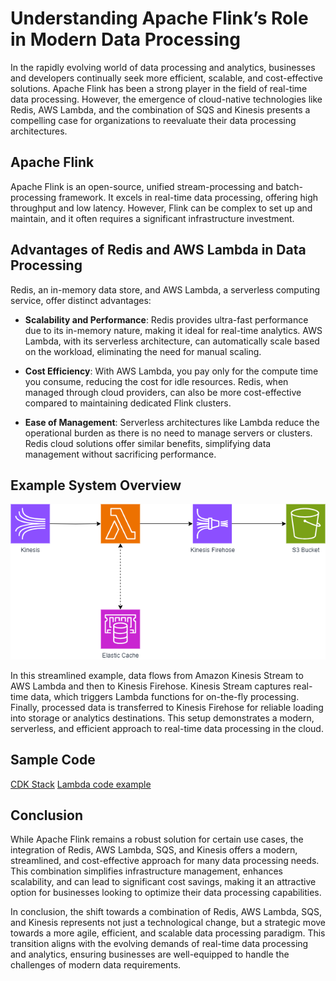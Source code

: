 # Understanding Apache Flink’s Role in Modern Data Processing

In the rapidly evolving world of data processing and analytics, businesses and developers continually seek more efficient, scalable, and cost-effective solutions. Apache Flink has been a strong player in the field of real-time data processing. However, the emergence of cloud-native technologies like Redis, AWS Lambda, and the combination of SQS and Kinesis presents a compelling case for organizations to reevaluate their data processing architectures.

## Apache Flink

Apache Flink is an open-source, unified stream-processing and batch-processing framework. It excels in real-time data processing, offering high throughput and low latency. However, Flink can be complex to set up and maintain, and it often requires a significant infrastructure investment.

## Advantages of Redis and AWS Lambda in Data Processing

Redis, an in-memory data store, and AWS Lambda, a serverless computing service, offer distinct advantages:

- **Scalability and Performance**: Redis provides ultra-fast performance due to its in-memory nature, making it ideal for real-time analytics. AWS Lambda, with its serverless architecture, can automatically scale based on the workload, eliminating the need for manual scaling.

- **Cost Efficiency**: With AWS Lambda, you pay only for the compute time you consume, reducing the cost for idle resources. Redis, when managed through cloud providers, can also be more cost-effective compared to maintaining dedicated Flink clusters.

- **Ease of Management**: Serverless architectures like Lambda reduce the operational burden as there is no need to manage servers or clusters. Redis cloud solutions offer similar benefits, simplifying data management without sacrificing performance.

## Example System Overview

![System Overview](./redis-article.drawio.png)

In this streamlined example, data flows from Amazon Kinesis Stream to AWS Lambda and then to Kinesis Firehose. Kinesis Stream captures real-time data, which triggers Lambda functions for on-the-fly processing. Finally, processed data is transferred to Kinesis Firehose for reliable loading into storage or analytics destinations. This setup demonstrates a modern, serverless, and efficient approach to real-time data processing in the cloud.

## Sample Code
[CDK Stack](https://github.com/meni432/redis-article/blob/main/redis/lib/redis-stack.ts)
[Lambda code example](https://github.com/meni432/redis-article/blob/main/redis/lambda/index.js)

## Conclusion

While Apache Flink remains a robust solution for certain use cases, the integration of Redis, AWS Lambda, SQS, and Kinesis offers a modern, streamlined, and cost-effective approach for many data processing needs. This combination simplifies infrastructure management, enhances scalability, and can lead to significant cost savings, making it an attractive option for businesses looking to optimize their data processing capabilities.

In conclusion, the shift towards a combination of Redis, AWS Lambda, SQS, and Kinesis represents not just a technological change, but a strategic move towards a more agile, efficient, and scalable data processing paradigm. This transition aligns with the evolving demands of real-time data processing and analytics, ensuring businesses are well-equipped to handle the challenges of modern data requirements.
